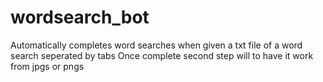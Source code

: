 # wordsearch_bot
Automatically completes word searches when given a txt file of a word search seperated by tabs
Once complete second step will to have it work from jpgs or pngs
